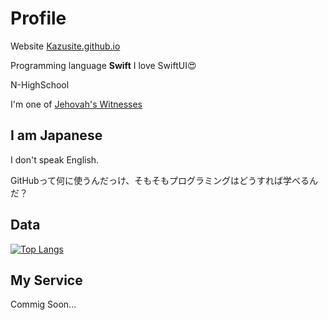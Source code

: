 # Profile

Website [Kazusite.github.io](https://Kazusite.github.io/)

Programming language **Swift**     I love SwiftUI:heart_eyes:

N-HighSchool

I'm one of [Jehovah's Witnesses](https://www.jw.org/)

## I am Japanese

I don't speak English.

GitHubって何に使うんだっけ、そもそもプログラミングはどうすれば学べるんだ？

## Data

[![Top Langs](https://github-readme-stats.vercel.app/api/top-langs/?username=Kondo-Kazushi)](https://github.com/anuraghazra/github-readme-stats)

## My Service

Commig Soon...
